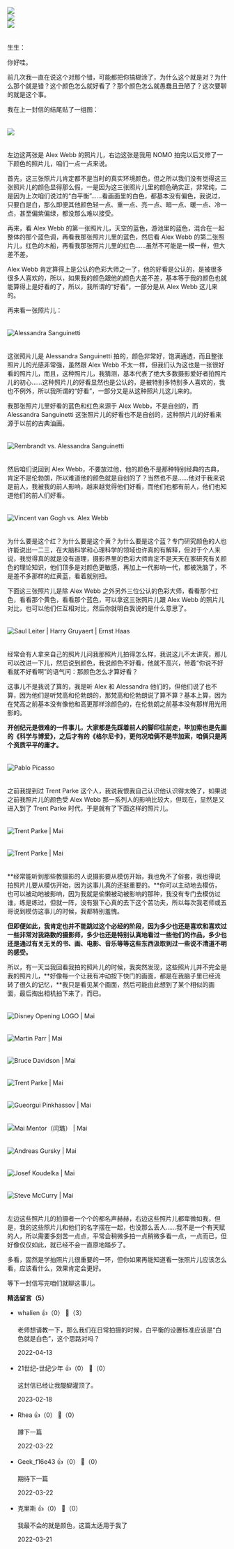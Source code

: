 [![](https://static001.geekbang.org/resource/image/4e/aa/4e41647e2d924501c2411980b8d108aa.jpg?wh=750x360)](http://time.geekbang.org/column/article/493360)  
[![](https://static001.geekbang.org/resource/image/ed/81/ed2b8868c1583e3d09a23b1b4766f081.jpg?wh=750x360)](http://time.geekbang.org/column/article/493390)  
[![](https://static001.geekbang.org/resource/image/5a/c8/5a66afc601507674ce14aa001203cac8.jpg?wh=750x360)](http://time.geekbang.org/column/article/494050)

　  
生生：

你好哇。

前几次我一直在说这个对那个错，可能都把你搞糊涂了，为什么这个就是对？为什么那个就是错？这个颜色怎么就好看了？那个颜色怎么就愚蠢且丑陋了？这次要聊的就是这个事。

我在上一封信的结尾贴了一组图：  
　

![](https://static001.geekbang.org/resource/image/ab/08/ab756cf9f65142761778e22d517b1d08.jpg?wh=1920x1389)

　  
左边这两张是 Alex Webb 的照片儿，右边这张是我用 NOMO 拍完以后又修了一下颜色的照片儿，咱们一点一点来说。

首先，这三张照片儿肯定都不是当时的真实环境颜色，但之所以我们没有觉得这三张照片儿的颜色显得那么假，一是因为这三张照片儿里的颜色确实正，非常纯，二是因为上次咱们说过的“白平衡”……看画面里的白色，都基本没有偏色，我说过，只要白是白，那么即便其他颜色轻一点、重一点、亮一点、暗一点、暖一点、冷一点，甚至偏紫偏绿，都没那么难以接受。

再来，看 Alex Webb 的第一张照片儿，天空的蓝色，游池里的蓝色，混合在一起整体的那个蓝色调，再看我那张照片儿里的蓝色，然后看 Alex Webb 的第二张照片儿，红色的木船，再看我那张照片儿里的红色……虽然不可能是一模一样，但大差不差。

Alex Webb 肯定算得上是公认的色彩大师之一了，他的好看是公认的，是被很多很多人喜欢的，所以，如果我的颜色跟他的颜色大差不差，基本等于我的颜色也就能算得上是好看的了，所以，我所谓的“好看”，一部分是从 Alex Webb 这儿来的。

再来看一张照片儿：  
　

![](https://static001.geekbang.org/resource/image/3b/b0/3b81234e5eb0679ed95657f1540edcb0.jpeg?wh=698x704 "Alessandra Sanguinetti")

　  
这张照片儿是 Alessandra Sanguinetti 拍的，颜色非常好，饱满通透，而且整张照片儿的光感非常强，虽然跟 Alex Webb 不太一样，但我们认为这也是一张很好看的照片儿，而且，这种照片儿，我猜测，基本代表了绝大多数摄影爱好者拍照片儿的初心……这种照片儿的好看显然也是公认的，是被特别多特别多人喜欢的，我也不例外，所以我所谓的“好看”，一部分又是从这种照片儿这儿来的。

我那张照片儿里好看的蓝色和红色来源于 Alex Webb，不是自创的，而 Alessandra Sanguinetti 这张照片儿的好看也不是自创的，这种照片儿的好看来源于以前的古典油画。  
　

![](https://static001.geekbang.org/resource/image/6e/4f/6ef1f58c067a3e9a0915058bc28fed4f.jpg?wh=4252x2126 "Rembrandt vs. Alessandra Sanguinetti")

　  
然后咱们说回到 Alex Webb，不要放过他，他的颜色不是那种特别经典的古典，肯定不是伦勃朗，所以难道他的颜色就是自创的了？当然也不是……他对于我来说是前人，我被我的前人影响，越来越觉得他们好看，而他们也都有前人，他们也知道他们的前人们好看。  
　

![](https://static001.geekbang.org/resource/image/b0/55/b0fe3a0be0990c38d446f29cc56e9b55.jpg?wh=5244x1780 "Vincent van Gogh vs. Alex Webb")

　  
为什么要是这个红？为什么要是这个黄？为什么要是这个蓝？专门研究颜色的人也许能说出一二三，在大脑科学和心理科学的领域也许真的有解释，但对于个人来说，我觉得真的就是没有道理，摄影界里的色彩大师肯定不是天天在家研究有关颜色的理论知识，他们顶多是对颜色更敏感，再加上一代影响一代，都被洗脑了，不是差不多那样的红黄蓝，看着就别扭。

下面这三张照片儿是除 Alex Webb 之外另外三位公认的色彩大师，看看那个红色，看看那个黄色，看看那个蓝色，可以拿这三张照片儿跟 Alex Webb 的照片儿对比，也可以他们仨互相对比，然后你就明白我说的是什么意思了。  
　

![](https://static001.geekbang.org/resource/image/82/6f/823d279a3cfb03d0a0585924be2e5f6f.jpg?wh=3386x785 "Saul Leiter | Harry Gruyaert | Ernst Haas")

　  
经常会有人拿来自己的照片儿问我那照片儿拍得怎么样，我说这儿不太讲究，那儿可以改进一下儿，然后说到颜色，我说颜色不好看，他就不高兴，带着“你说不好看就不好看啊”的语气问：那颜色怎么才算好看？

这事儿不是我说了算的，我是听 Alex 和 Alessandra 他们的，但他们说了也不算，因为他们是听梵高和伦勃朗的，那梵高和伦勃朗说了算不算？基本上算，因为在梵高之前基本没有像他和高更那样涂颜色的，在伦勃朗之前基本没有那样用光用影的。

**开创纪元是很难的一件事儿，大家都是先踩着前人的脚印往前走，毕加索也是先画的《科学与博爱》，之后才有的《格尔尼卡》，更何况咱俩不是毕加索，咱俩只是两个资质平平的庸才。**  
　

![](https://static001.geekbang.org/resource/image/89/41/897a86fb38261755dbb211462cc56741.jpg?wh=2518x886 "Pablo Picasso")

　  
之前我提到过 Trent Parke 这个人，我说我恨我自己认识他认识得太晚了，如果说之前我照片儿的颜色受 Alex Webb 那一系列人的影响比较大，但现在，显然是又进入到了 Trent Parke 时代，于是就有了下面这样的照片儿。  
　

![](https://static001.geekbang.org/resource/image/2y/4e/2yye144603beed3c20e529afc015414e.jpg?wh=2692x921 "Trent Parke | Mai")

　  
![](https://static001.geekbang.org/resource/image/cc/fd/cca192afdb769a46e62e1a03e1c352fd.jpg?wh=1571x1735 "Trent Parke | Mai")

　  
**经常能听到那些教摄影的人说摄影要从模仿开始，我也免不了俗套，我也得说拍照片儿要从模仿开始，因为这事儿真的还挺重要的。**你可以主动地去模仿，也可以被动地被影响，因为我就是偷懒被动被影响的那种，我没有专门去模仿过谁，练是练过，但就一阵，没有狠下心真的去下这个苦功夫，所以每次我老师或五哥说到模仿这事儿的时候，我都特别羞愧。

**但即便如此，我肯定也并不能跳过这个必经的阶段，因为多少也还是喜欢和喜欢过一些非常对我路数的摄影师，多少也还是特别认真地看过一些他们的作品，多少也还是通过有关无关的书、画、电影、音乐等等这些东西汲取到过一些说不清道不明的感受。**

所以，有一天当我回看我拍的照片儿的时候，我突然发现，这些照片儿并不完全是我的照片儿，**好像每一个让我有冲动按下快门的画面，都是在我脑子里已经流转了很久的记忆，**我只是看见某个画面，然后可能由此想到了某个相似的画面，最后掏出相机拍下来了，而已。  
　

![](https://static001.geekbang.org/resource/image/2e/b6/2e89a7ca21bdaab0f056c4b7f96f7eb6.jpg?wh=2692x921 "Disney Opening LOGO | Mai")

　  
![](https://static001.geekbang.org/resource/image/8a/73/8ac8742c534a507120601f144d272a73.jpg?wh=2692x921 "Martin Parr | Mai")

　  
![](https://static001.geekbang.org/resource/image/3e/c9/3e48e88f196d1b18c0016d62de0776c9.jpg?wh=2692x921 "Bruce Davidson | Mai")

　  
![](https://static001.geekbang.org/resource/image/33/2a/33b50582a093962bf152dd97c098952a.jpg?wh=2692x921 "Trent Parke | Mai")

　  
![](https://static001.geekbang.org/resource/image/6d/07/6d9cdd89e4c86d8cd43174fd3997e707.jpg?wh=2692x921 "Gueorgui Pinkhassov | Mai")

　  
![](https://static001.geekbang.org/resource/image/ce/f1/ce87bf05066d0d512e10375b3bcff3f1.jpg?wh=2692x921 "Mai Mentor（闫璐） | Mai")

　  
![](https://static001.geekbang.org/resource/image/e6/61/e636bb39d2499944589105626e036161.jpg?wh=1545x1075 "Andreas Gursky | Mai")

　  
![](https://static001.geekbang.org/resource/image/38/2a/38e5f3ae43b41c4f178c49e570252a2a.jpg?wh=3623x2672 "Josef Koudelka | Mai")

　  
![](https://static001.geekbang.org/resource/image/7d/8b/7d2e537a12600fa5ab93b2a450c5018b.jpg?wh=3623x2672 "Steve McCurry | Mai")

　  
左边这些照片儿的拍摄者一个个的都名声赫赫，右边这些照片儿都卑微如我，但是，我的这些照片儿和他们的名字摆在一起，也没那么丢人……我不是一个有天赋的人，所以需要多刻苦一点点，平常会稍微多拍一点稍微多看一点，一点而已，但好像仅仅如此，就已经不会一直原地踏步了。

多看，固然是学拍照片儿很重要的一环，但你如果再能知道看一张照片儿应该怎么看，应该看什么，效果肯定会更好。

等下一封信写完咱们就聊这事儿。
<div><strong>精选留言（5）</strong></div><ul>
<li><span>whalien</span> 👍（0） 💬（3）<p>老师想请教一下，那么我们在日常拍摄的时候，白平衡的设置标准应该是“白色就是白色”，这个思路对吗？</p>2022-04-13</li><br/><li><span>21世纪-世纪少年</span> 👍（0） 💬（0）<p>这封信已经让我醍醐灌顶了。</p>2023-02-18</li><br/><li><span>Rhea</span> 👍（0） 💬（0）<p>蹲下一篇</p>2022-03-22</li><br/><li><span>Geek_f16e43</span> 👍（0） 💬（0）<p>期待下一篇</p>2022-03-22</li><br/><li><span>克里斯</span> 👍（0） 💬（0）<p>我最不会的就是颜色，这篇太适用于我了</p>2022-03-21</li><br/>
</ul>